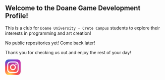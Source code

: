 <!--

Hey, I'm happy you are making a change! 

Make sure to follow the simple rule of making a pull request, rather than a commit to main.

Pull requests make things a lot smoother, so it would be much appreciated!

Also, all pull requests from members outside of this organization *will* be rejected!

Thank you! - Johang

Note: This will only be displayed while editing, as it is a comment!

-->
## Welcome to the Doane Game Development Profile!

This is a club for `Doane University - Crete Campus` students to explore their interests in programming and art creation!

No public repositories yet! Come back later!

Thank you for checking us out and enjoy the rest of your day!

[<img src="https://github.com/DoaneGameDevelopment/.github/blob/3c814f84dbd19d0a3777c22e3a09b5095bbc7260/assets/instagram-logo.png?raw=true" width = 50 alt = "Instagram Page">](https://instagram.com/doane_game_development)
